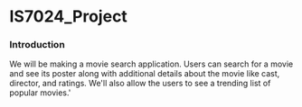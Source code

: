 # IS7024_Project
### Introduction
We will be making a movie search application. Users can search for a movie and see its poster along with additional details about the movie like cast, director, and ratings. We'll also allow the users to see a trending list of popular movies.'